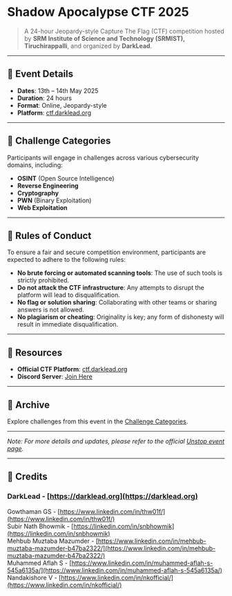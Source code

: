 # Shadow Apocalypse CTF 2025

> A 24-hour Jeopardy-style Capture The Flag (CTF) competition hosted by **SRM Institute of Science and Technology (SRMIST), Tiruchirappalli**, and organized by **DarkLead**.

---

## 📅 Event Details

- **Dates**: 13th – 14th May 2025
- **Duration**: 24 hours
- **Format**: Online, Jeopardy-style
- **Platform**: [ctf.darklead.org](https://ctf.darklead.org)

---

## 🧠 Challenge Categories

Participants will engage in challenges across various cybersecurity domains, including:

- **OSINT** (Open Source Intelligence)
- **Reverse Engineering**
- **Cryptography**
- **PWN** (Binary Exploitation)
- **Web Exploitation**

---

## 📝 Rules of Conduct

To ensure a fair and secure competition environment, participants are expected to adhere to the following rules:

- **No brute forcing or automated scanning tools**: The use of such tools is strictly prohibited.
- **Do not attack the CTF infrastructure**: Any attempts to disrupt the platform will lead to disqualification.
- **No flag or solution sharing**: Collaborating with other teams or sharing answers is not allowed.
- **No plagiarism or cheating**: Originality is key; any form of dishonesty will result in immediate disqualification.

---

## 🔗 Resources

- **Official CTF Platform**: [ctf.darklead.org](https://ctf.darklead.org)
- **Discord Server**: [Join Here](https://discord.gg/bgduuS3J)

---

## 📂 Archive

Explore challenges from this event in the [Challenge Categories](Categories/misc.md).

---

*Note: For more details and updates, please refer to the official [Unstop event page](https://unstop.com/competitions/shadow-apocalypse-ctf-2025-srm-institute-of-science-and-technology-srmist-tiruchirappalli-1475028).*

---

## 👑 Credits

### DarkLead - [https://darklead.org](https://darklead.org)  
  
Gowthaman GS - [https://www.linkedin.com/in/thw01f/](https://www.linkedin.com/in/thw01f/)  
Subir Nath Bhowmik - [https://linkedin.com/in/snbhowmik](https://linkedin.com/in/snbhowmik)  
Mehbub Muztaba Mazumder - [https://www.linkedin.com/in/mehbub-muztaba-mazumder-b47ba2322/](https://www.linkedin.com/in/mehbub-muztaba-mazumder-b47ba2322/)  
Muhammed Aflah S - [https://www.linkedin.com/in/muhammed-aflah-s-545a6135a/](https://www.linkedin.com/in/muhammed-aflah-s-545a6135a/)  
Nandakishore V - [https://www.linkedin.com/in/nkofficial/](https://www.linkedin.com/in/nkofficial/)  